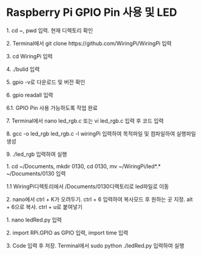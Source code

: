 <h1>Raspberry Pi GPIO Pin 사용 및 LED </h1>
<p>1. cd ~, pwd 입력. 현재 디렉토리 확인</p>
<p>2. Terminal에서 git clone https://github.com/WiringPi/WiringPi 입력</p>
<p>3. cd WiringPi 입력</p>
<p>4. ./bulid 입력</p>
<p>5. gpio -v로 다운로드 및 버전 확인 </p>
<p>6. gpio readall 입력 </p>
<p>6.1. GPIO Pin 사용 가능하도록 작업 완료 </p>
<p>7. Terminal에서 nano led_rgb.c 또는 vi led_rgb.c 입력 후 코드 입력 </p>
<p>8. gcc -o led_rgb led_rgb.c -l wiringPi 입력하여 목적파일 및 컴파일하여 실행파일 생성</p>
<p>9. ./led_rgb 입력하여 실행 </p>
<p></p>
<p></p>
<p></p>
<p>1. cd ~/Documents, mkdir 0130, cd 0130, mv ~/WiringPi/led*.* ~/Documents/0130 입력 </p>
<p>1.1 WiringPi디렉토리에서 /Documents/0130디렉토리로 led파일로 이동</p>
<p>2. nano에서 ctrl + K가 오려두기. ctrl + 6 입력하여 복사모드 후 원하는 곳 지정. alt + 6으로 복사. ctrl + u로 붙여넣기</p>
<p></p>
<p></p>
<p></p>
<p>1. nano ledRed.py 입력</p>
<p>2. import RPi.GPIO as GPIO 입력, import time 입력 </p>
<p>3. Code 입력 후 저장. Terminal에서 sudo python ./ledRed.py 입력하여 실행</p>
